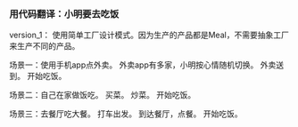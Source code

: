 ### 用代码翻译：小明要去吃饭

version_1：
使用简单工厂设计模式。因为生产的产品都是Meal，不需要抽象工厂来生产不同的产品。

场景一：使用手机app点外卖。
    外卖app有多家，小明按心情随机切换。
    外卖送到。
    开始吃饭。

场景二：自己在家做饭吃。
    买菜。
    炒菜。
    开始吃饭。

场景三：去餐厅吃大餐。
    打车出发。
    到达餐厅，点餐。
    开始吃饭。
    
    
